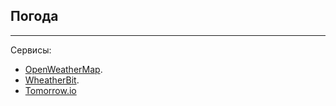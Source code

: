 ## Погода
------------
Сервисы: 
- [OpenWeatherMap](https://openweathermap.org).
- [WheatherBit](https://www.weatherbit.io).
- [Tomorrow.io](https://www.tomorrow.io)

